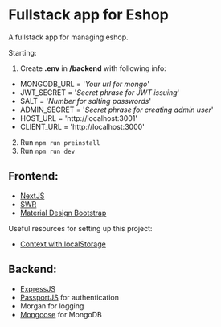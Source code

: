 # Fullstack app for Eshop

A fullstack app for managing eshop.

Starting:

1. Create **.env** in **/backend** with following info:

- MONGODB\_URL = '_Your url for mongo_'
- JWT\_SECRET = '_Secret phrase for JWT issuing_'
- SALT = '_Number for salting passwords_'
- ADMIN\_SECRET = '_Secret phrase for creating admin user_'
- HOST\_URL = 'http://localhost:3001'
- CLIENT\_URL = 'http://localhost:3000'

2. Run `npm run preinstall`
3. Run `npm run dev`

## Frontend:

- [NextJS](https://nextjs.org/)
- [SWR](https://swr.vercel.app/)
- [Material Design Bootstrap](https://mdbootstrap.com/)

Useful resources for setting up this project:

- [Context with localStorage](https://medium.com/geekculture/how-to-use-context-usereducer-and-localstorage-in-next-js-cc7bc925d3f2)

## Backend:

- [ExpressJS](https://expressjs.com/)
- [PassportJS](https://passportjs.org/) for authentication
- Morgan for logging
- [Mongoose](https://mongoosejs.com/) for MongoDB
